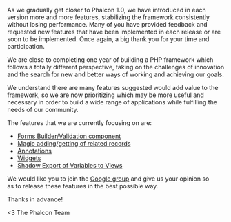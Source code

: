 As we gradually get closer to Phalcon 1.0, we have introduced in each version more and more features, stabilizing the framework consistently without losing performance. Many of you have provided feedback and requested new features that have been implemented in each release or are soon to be implemented. Once again, a big thank you for your time and participation.

We are close to completing one year of building a PHP framework which follows a totally different perspective, taking on the challenges of innovation and the search for new and better ways of working and achieving our goals.

We understand there are many features suggested would add value to the framework, so we are now prioritizing which may be more useful and necessary in order to build a wide range of applications while fulfilling the needs of our community.

The features that we are currently focusing on are:

- [Forms Builder/Validation component](https://groups.google.com/d/topic/phalcon/aIgeSnOOnJc/discussion)
- [Magic adding/getting of related records](https://groups.google.com/d/topic/phalcon/7ws5n7uB_tE/discussion)
- [Annotations](https://groups.google.com/d/topic/phalcon/ToItuhWEcvw/discussion)
- [Widgets](https://groups.google.com/d/topic/phalcon/Kq88boXcdFw/discussion)
- [Shadow Export of Variables to Views](https://groups.google.com/d/topic/phalcon/BpaZg0RFbYI/discussion)

We would like you to join the [Google group](https://groups.google.com/forum/#!forum/phalcon) and give us your opinion so as to release these features in the best possible way.

Thanks in advance!


<3 The Phalcon Team
